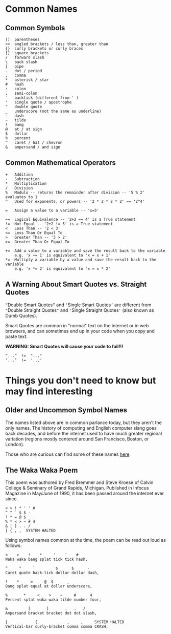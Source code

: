# Common Names
## Common Symbols
```
()  parentheses
<>  angled brackets / less than, greater than 
{}  curly brackets or curly braces
[]  square brackets
/   forward slash
\   back slash
|   pipe
.   dot / period
,   comma
*   asterisk / star
#   hash
:   colon
;   semi-colon
`   backtick (different from ' )
'   single quote / apostrophe
"   double quote
_   underscore (not the same as underline)
-   dash
~   tilde
!   bang
@   at / at sign
$   dollar
%   percent
^   caret / hat / chevron
&   ampersand / and sign
```

## Common Mathematical Operators
```
+   Addition
-   Subtraction
*   Multiplication
/   Division
%   Modulo -- returns the remainder after division -- '5 % 2' evaluates to 1
^   Used for exponents, or powers -- '2 * 2 * 2 * 2' == '2^4'

=   Assign a value to a variable -- 'x=5'

==  Logical Equivalence -- '2+2 == 4' is a True statement
!=  Not Equal -- '2+2 != 5' is a True statement
<   Less Than -- '2 < 3'
<=  Less Than Or Equal To
>   Greater Than -- '3 > 2'
>=  Greater Than Or Equal To

+=  Add a value to a variable and save the result back to the variable
    e.g. 'x += 1' is equivalent to 'x = x + 1'
*=  Multiply a variable by a value and save the result back to the variable
    e.g. 'x *= 2' is equivalent to 'x = x * 2' 
```


## A Warning About Smart Quotes vs. Straight Quotes

`“`Double Smart Quotes`”` and `‘`Single Smart Quotes`’` are different from `"`Double Straight Quotes`"` and `'`Single Straight Quotes`'` (also known as Dumb Quotes).

Smart Quotes are common in "normal" text on the internet or in web browsers, and can sometimes end up in your code when you copy and paste text.

**WARNING: Smart Quotes will cause your code to fail!!!**
```
“...”  !=  "..."
‘...’  !=  '...'
```

# Things you don't need to know but may find interesting
## Older and Uncommon Symbol Names
The names listed above are in common parlance today, but they aren't the only names. The history of computing and English computer slang goes back decades, and before the internet used to have much greater regional variation (regions mostly centered around San Francisco, Boston, or London).

Those who are curious can find some of these names [here](https://mrmknight.blogspot.com/2015/01/know-your-keyboard-bang-splat-whack.html).
## The Waka Waka Poem
This poem was authored by Fred Bremmer and Steve Kroese of Calvin College & Seminary of Grand Rapids, Michigan. Published in Infocus Magazine in May/June of 1990, it has been passed around the internet ever since.


```
< > ! * ' ' #
^ " ` $ $ -
! * = @ $ _
% * < > ~ # 4
& [ ] . . /
| { , ,  SYSTEM HALTED
```
Using symbol names common at the time, the poem can be read out loud as follows:
```
<    >    !    *     '    '    #
Waka waka bang splat tick tick hash,

^     "     `         $      $      -
Caret quote back-tick dollar dollar dash,

!    *     =     @  $      _
Bang splat equal at dollar underscore,

%       *     <    >    ~     #      4
Percent splat waka waka tilde number four,

&         [       ]       .   .   /
Ampersand bracket bracket dot dot slash,

|            {             ,     ,     SYSTEM HALTED
Vertical-bar curly-bracket comma comma CRASH.
```

